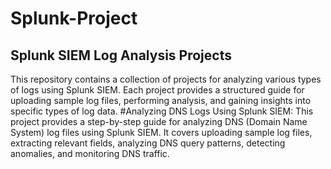 # Splunk-Project
## Splunk SIEM Log Analysis Projects
This repository contains a collection of projects for analyzing various types of logs using Splunk SIEM. Each project provides a structured guide for uploading sample log files, performing analysis, and gaining insights into specific types of log data.
#Analyzing DNS Logs Using Splunk SIEM: 
This project provides a step-by-step guide for analyzing DNS (Domain Name System) log files using Splunk SIEM. It covers uploading sample log files, extracting relevant fields, analyzing DNS query patterns, detecting anomalies, and monitoring DNS traffic.
